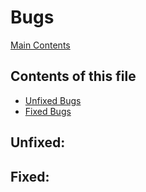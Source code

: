 # Bugs

[Main Contents](/README.md)

## Contents of this file
- [Unfixed Bugs](#unfixed)
- [Fixed Bugs](#fixed)

## Unfixed:

## Fixed: